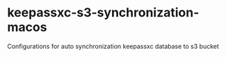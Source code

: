 # keepassxc-s3-synchronization-macos
Configurations for auto synchronization keepassxc database to s3 bucket
